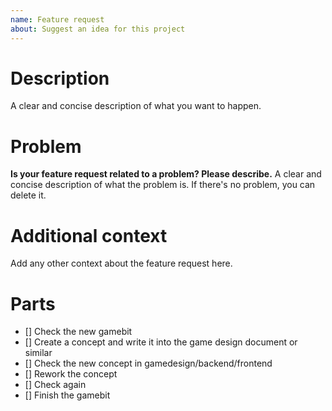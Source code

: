 ```yaml
---
name: Feature request
about: Suggest an idea for this project
---
```

# Description
A clear and concise description of what you want to happen.

# Problem
**Is your feature request related to a problem? Please describe.**
A clear and concise description of what the problem is. If there's no problem, you can delete it.

# Additional context
Add any other context about the feature request here.

# Parts

- [] Check the new gamebit
- [] Create a concept and write it into the game design document or similar
- [] Check the new concept in gamedesign/backend/frontend
- [] Rework the concept
- [] Check again
- [] Finish the gamebit 